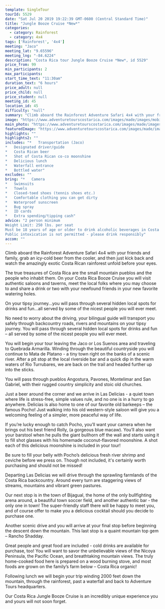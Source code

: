 ```yaml
---
template: SingleTour
tourId: 5529
date: "Sat Jul 20 2019 19:22:39 GMT-0600 (Central Standard Time)"
title: "Jungle Booze Cruise *New*"
categories: 
  - category: Rainforest
  - category: 4x4
tags: ['Rainforest', '4x4']
meeting: "Jaco"
meeting_lat: "9.65596"
meeting_lng: "-84.6224"
description: "Costa Rica tour Jungle Booze Cruise *New*, id 5529"
price_from: 99
min_participants: 2
max_participants: 
start_time_text: "11:30am"
duration_text: "6 hours"
price_adult: null
price_child: null
price_student: null
meeting_id: 45
location_id: 45
difficulty: "null"
summary: "Climb aboard the Rainforest Adventure Safari 4x4 with your friends and family, grab an icy-cold beer from the cooler, and…"
image: "https://www.adventuretourscostarica.com/images/made/images/mobile/4x4Safari-Mobile_320_250_c1.jpg"
main_photo: "https://www.adventuretourscostarica.com/images/made/images/mobile/4x4Safari-Mobile_320_250_c1.jpg"
featuredImage: "https://www.adventuretourscostarica.com/images/made/images/mobile/4x4Safari-Mobile_320_250_c1.jpg"
highlights: ""
highlights2: ""
includes: "*   Transportation (Jaco)
*   Designated driver/guide
*   Costa Rican beer
*   Shot of Costa Rican co-co moonshine
*   Delicious lunch
*   Waterfall entrance
*   Bottled water"
excludes: ""
bring: "*   Camera
*   Swimsuits
*   Towels
*   Closed-toed shoes (tennis shoes etc.)
*   Comfortable clothing you can get dirty
*   Waterproof sunscreen
*   Bug spray
*   ID cards
*   Extra spending/tipping cash"
advice: "2 person minimum  
Weight Limit: 250 lbs. per seat  
Must be 18 years of age or older to drink alcoholic beverages in Costa Rica  
Public intoxication is not permitted - please drink responsibly"
accom: ""
---
```

Climb aboard the Rainforest Adventure Safari 4x4 with your friends and family, grab an icy-cold beer from the cooler, and then just kick back and watch the amazingly exotic Costa Rican rainforest unfold before your eyes.

The true treasures of Costa Rica are the small mountain pueblos and the people who inhabit them. On your Costa Rica Booze Cruise you will visit authentic saloons and taverns, meet the local folks where you may choose to and share a drink or two with your newfound friends in your new favorite watering holes.

On your tipsy journey...you will pass through several hidden local spots for drinks and fun...all served by some of the nicest people you will ever meet.

No need to worry about the driving, your bilingual guide will transport you safely through backcountry roads, rivers and mountains on your tipsy journey. You will pass through several hidden local spots for drinks and fun – all served by some of the nicest people you will ever meet.

You will begin your tour leaving the Jaco or Los Suenos area and traveling to Quebrada Armarilla. Winding through the beautiful countryside you will continue to Mata de Platano - a tiny town right on the banks of a scenic river. After a pit stop at the local riverside bar and a quick dip in the warm waters of Rio Turrubares, we are back on the trail and headed further up into the sticks.

You will pass through pueblos Angostura, Pavones, Montelimar and San Gabriel, with their rugged country simplicity and stoic old churches.

Just a beer around the corner and we arrive in Las Delicias - a quiet town where life is stress-free, simple values rule, and no one is in a hurry to go anywhere. Delicias is also home to one of our favorite old barkeeps – the famous Pocho! Just walking into his old western-style saloon will give you a welcoming feeling of a simpler, more peaceful way of life.

If you’re lucky enough to catch Pocho, you’ll want your camera when he brings out his best friend Rolly, (a gorgeous blue macaw). You’ll also want your barstool when he pulls the giant bullhorn off the wall and starts using it to fill shot glasses with his homemade coconut-flavored moonshine. A shot each of this delicious moonshine is included in your tour!

Be sure to fill your belly with Pocho’s delicious fresh river shrimp and ceviche before we press on. Though not included, it's certainly worth purchasing and should not be missed!

Departing Las Delicias we will drive through the sprawling farmlands of the Costa Rica backcountry. Around every turn are staggering views of streams, mountains and vibrant green pastures.

Our next stop is in the town of Bijagual, the home of the only bullfighting arena around, a beautiful town soccer field, and another authentic bar - the only one in town! The super-friendly staff there will be happy to meet you, and of course offer to make you a delicious cocktail should you decide to purchase one.

Another scenic drive and you will arrive at your final stop before beginning the descent down the mountain. This last stop is a quaint mountain top gem – Rancho Shadday.

Great people and great food are included - cold drinks are available for purchase, too! You will want to savor the unbelievable views of the Nicoya Peninsula, the Pacific Ocean, and breathtaking mountain views. The truly home-cooked food here is prepared on a wood burning stove, and most foods are grown on the family’s farm below – Costa Rica organic!

Following lunch we will begin your trip winding 2000 feet down the mountain, through the rainforest, past a waterfall and back to Adventure Tours headquarters.

Our Costa Rica Jungle Booze Cruise is an incredibly unique experience you and yours will not soon forget.